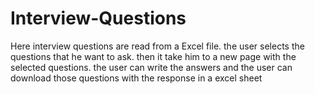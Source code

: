 # Interview-Questions
Here interview questions are read from a Excel file. the user selects the questions that he want to ask. then it take him to a new page with the selected questions. the user can write the answers and the user can download those questions with the response in a excel sheet
